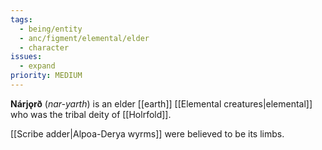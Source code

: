```yaml
---
tags:
  - being/entity
  - anc/figment/elemental/elder
  - character
issues:
  - expand
priority: MEDIUM
---
```

**Nárjǫrð** (*nar-yarth*) is an elder [[earth]] [[Elemental creatures|elemental]] who was the tribal deity of [[Holrfold]]. 

[[Scribe adder|Alpoa-Derya wyrms]] were believed to be its limbs.